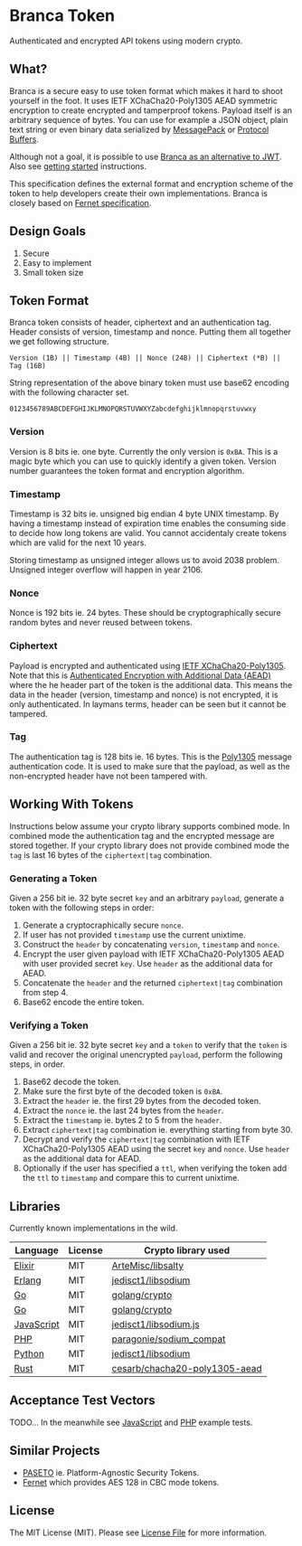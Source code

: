 # Branca Token

Authenticated and encrypted API tokens using modern crypto.

## What?

Branca is a secure easy to use token format which makes it hard to shoot yourself in the foot. It uses IETF XChaCha20-Poly1305 AEAD symmetric encryption to create encrypted and tamperproof tokens. Payload itself is an arbitrary sequence of bytes. You can use for example a JSON object, plain text string or even binary data serialized by [MessagePack](http://msgpack.org/) or [Protocol Buffers](https://developers.google.com/protocol-buffers/).

Although not a goal, it is possible to use [Branca as an alternative to JWT](https://appelsiini.net/2017/branca-alternative-to-jwt/). Also see [getting started](https://branca.io/) instructions.

This specification defines the external format and encryption scheme of the token to help developers create their own implementations. Branca is closely based on [Fernet specification](https://github.com/fernet/spec/blob/master/Spec.md).

## Design Goals

1. Secure
2. Easy to implement
3. Small token size

## Token Format

Branca token consists of header, ciphertext and an authentication tag. Header consists of version, timestamp and nonce. Putting them all together we get following structure.

```
Version (1B) || Timestamp (4B) || Nonce (24B) || Ciphertext (*B) || Tag (16B)
```

String representation of the above binary token must use base62 encoding with the following character set.


```
0123456789ABCDEFGHIJKLMNOPQRSTUVWXYZabcdefghijklmnopqrstuvwxy
```

### Version

Version is 8 bits ie. one byte. Currently the only version is `0xBA`. This is a magic byte which you can use to quickly identify a given token. Version number guarantees the token format and encryption algorithm.

### Timestamp

Timestamp is 32 bits ie. unsigned big endian 4 byte UNIX timestamp. By having a timestamp instead of expiration time enables the consuming side to decide how long tokens are valid. You cannot accidentaly create tokens which are valid for the next 10 years.

Storing timestamp as unsigned integer allows us to avoid 2038 problem. Unsigned integer overflow will happen in year 2106.

### Nonce

Nonce is 192 bits ie. 24 bytes. These should be cryptographically secure random bytes and never reused between tokens.

### Ciphertext

Payload is encrypted and authenticated using [IETF XChaCha20-Poly1305](https://download.libsodium.org/doc/secret-key_cryptography/xchacha20-poly1305_construction.html). Note that this is [Authenticated Encryption with Additional Data (AEAD)](https://tools.ietf.org/html/rfc7539#section-2.8) where the he header part of the token is the additional data. This means the data in the header (version, timestamp and nonce) is not encrypted, it is only authenticated. In laymans terms, header can be seen but it cannot be tampered.

### Tag

The authentication tag is 128 bits ie. 16 bytes. This is the
[Poly1305](https://en.wikipedia.org/wiki/Poly1305) message authentication code. It is used to make sure that the payload, as well as the non-encrypted header have not been tampered with.

## Working With Tokens

Instructions below assume your crypto library supports combined mode. In combined mode the authentication tag and the encrypted message are stored together. If your crypto library does not provide combined mode the `tag` is last 16 bytes of the `ciphertext|tag` combination.

### Generating a Token

Given a 256 bit ie. 32 byte secret `key` and an arbitrary `payload`, generate a token with the following steps in order:

1. Generate a cryptocraphically secure `nonce`.
2. If user has not provided `timestamp` use the current unixtime.
3. Construct the `header` by concatenating `version`, `timestamp` and `nonce`.
4. Encrypt the user given payload with IETF XChaCha20-Poly1305 AEAD with user    provided secret `key`. Use `header` as the additional data for AEAD.
5. Concatenate the `header` and the returned `ciphertext|tag` combination from step 4.
6. Base62 encode the entire token.

### Verifying a Token

Given a 256 bit ie. 32 byte secret `key` and a `token` to verify that the `token` is valid and recover the original unencrypted `payload`, perform the following steps, in order.

1. Base62 decode the token.
2. Make sure the first byte of the decoded token is `0xBA`.
3. Extract the `header` ie. the first 29 bytes from the decoded token.
4. Extract the `nonce` ie. the last 24 bytes from the `header`.
5. Extract the `timestamp` ie. bytes 2 to 5 from the `header`.
6. Extract `ciphertext|tag` combination ie. everything starting from byte 30.
7. Decrypt and verify the `ciphertext|tag` combination with IETF XChaCha20-Poly1305    AEAD using the secret `key` and  `nonce`. Use `header` as the additional data for    AEAD.
8. Optionally if the user has specified a `ttl`, when verifying the token add the `ttl` to `timestamp` and compare this to current unixtime.

## Libraries

Currently known implementations in the wild.

| Language | License | Crypto library used |
| -------- | ------- | ------------------- |
| [Elixir](https://github.com/tuupola/branca-elixir) |  MIT | [ArteMisc/libsalty](https://github.com/ArteMisc/libsalty) |
| [Erlang](https://github.com/1ma/branca-erl) |  MIT | [jedisct1/libsodium](https://github.com/jedisct1/libsodium) |
| [Go](https://github.com/hako/branca) | MIT | [golang/crypto](https://github.com/golang/crypto)
| [Go](https://github.com/juranki/branca) | MIT | [golang/crypto](https://github.com/golang/crypto)
| [JavaScript](https://github.com/tuupola/branca-js) |  MIT | [jedisct1/libsodium.js](https://github.com/jedisct1/libsodium.js) |
| [PHP](https://github.com/tuupola/branca-php) | MIT | [paragonie/sodium_compat](https://github.com/paragonie/sodium_compat) |
| [Python](https://github.com/tuupola/branca-python) | MIT | [jedisct1/libsodium](https://github.com/jedisct1/libsodium) |
| [Rust](https://github.com/return/branca) | MIT | [cesarb/chacha20-poly1305-aead](https://github.com/cesarb/chacha20-poly1305-aead)
## Acceptance Test Vectors

TODO... In the meanwhile see [JavaScript](https://github.com/tuupola/branca-js/blob/master/test.js) and [PHP](https://github.com/tuupola/branca-php/blob/master/tests/BrancaTest.php) example tests.

## Similar Projects

* [PASETO](https://github.com/paragonie/paseto) ie. Platform-Agnostic Security Tokens.
* [Fernet](https://github.com/fernet) which provides AES 128 in CBC mode tokens.

## License

The MIT License (MIT). Please see [License File](LICENSE.md) for more information.
